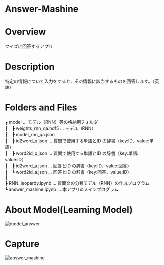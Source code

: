# Answer-Mashine

# Overview
クイズに回答するアプリ

# Description
特定の情報について入力をすると、その情報に該当するものを回答します。（英語）

# Folders and Files
┏ model … モデル（RNN）等の格納用フォルダ  
┃　┣ weights_rnn_qa.hdf5 … モデル（RNN）  
┃　┣ model_rnn_qa.json  
┃　┣ id2word_q.json … 質問で使用する単語とID の辞書（key:ID、value:単語）  
┃　┣ word2id_q.json … 質問で使用する単語とID の辞書（key:単語、value:ID）  
┃　┣ id2word_a.json … 回答とID の辞書（key:ID、value:回答）   
┃　┗ word2id_a.json … 回答とID の辞書（key:回答、value:ID）  
┃  
┣ RNN_jeopardy.ipynb … 質問文の分類モデル（RNN）の作成プログラム  
┗ answer_mashine.ipynb … 本アプリのメインプログラム  

# About Model(Learning Model)
![model_answer](https://user-images.githubusercontent.com/39453720/49334955-179aa100-f626-11e8-8290-33d02dea4200.png)

# Capture
![answer_mashine](https://user-images.githubusercontent.com/39453720/48308809-3a014780-e5af-11e8-902f-7d8238646968.png)

